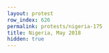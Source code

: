 ```yaml
---
layout: protest
row_index: 626
permalink: protests/nigeria-175
title: Nigeria, May 2018
hidden: true
---
```


